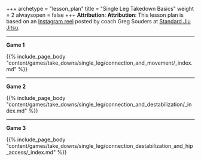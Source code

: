 +++ 
archetype = "lesson_plan" 
title = "Single Leg Takedown Basics"
weight = 2
alwaysopen = false 
+++
**Attribution**: **Attribution**: This lesson plan is based on an [Instagram reel](https://www.instagram.com/reel/Cnxe_UNJ2IB/?hl=en) posted by coach Greg Souders at [Standard Jiu Jitsu](https://www.standardjiujitsu.com/).

---
**Game 1**

{{% include_page_body "content/games/take_downs/single_leg/connection_and_movement/_index.md" %}}

---
**Game 2**

{{% include_page_body "content/games/take_downs/single_leg/connection_and_destabilization/_index.md" %}}

---
**Game 3**

{{% include_page_body "content/games/take_downs/single_leg/connection_destabilization_and_hip_access/_index.md" %}}
